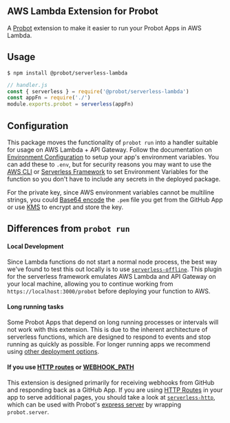 ## AWS Lambda Extension for Probot
A [Probot](https://github.com/probot/probot) extension to make it easier to run your Probot Apps in AWS Lambda.

## Usage

```shell
$ npm install @probot/serverless-lambda
```

```javascript
// handler.js
const { serverless } = require('@probot/serverless-lambda')
const appFn = require('./')
module.exports.probot = serverless(appFn)
```

## Configuration
This package moves the functionality of `probot run` into a handler suitable for usage on AWS Lambda + API Gateway. Follow the documentation on [Environment Configuration](https://probot.github.io/docs/configuration/) to setup your app's environment variables. You can add these to `.env`, but for security reasons you may want to use the [AWS CLI](https://aws.amazon.com/cli/) or [Serverless Framework](https://github.com/serverless/serverless) to set Environment Variables for the function so you don't have to include any secrets in the deployed package.

For the private key, since AWS environment variables cannot be multiline strings, you could [Base64 encode](https://nodejs.org/api/buffer.html#buffer_buffers_and_character_encodings) the `.pem` file you get from the GitHub App or use [KMS](https://aws.amazon.com/kms/) to encrypt and store the key.

## Differences from `probot run`

#### Local Development
Since Lambda functions do not start a normal node process, the best way we've found to test this out locally is to use [`serverless-offline`](https://github.com/dherault/serverless-offline). This plugin for the serverless framework emulates AWS Lambda and API Gateway on your local machine, allowing you to continue working from `https://localhost:3000/probot` before deploying your function to AWS.

#### Long running tasks
Some Probot Apps that depend on long running processes or intervals will not work with this extension. This is due to the inherent architecture of serverless functions, which are designed to respond to events and stop running as quickly as possible. For longer running apps we recommend using [other deployment options](https://probot.github.io/docs/deployment).

#### If you use [HTTP routes](https://probot.github.io/docs/http/) or [WEBHOOK_PATH](https://probot.github.io/docs/configuration/)
This extension is designed primarily for receiving webhooks from GitHub and responding back as a GitHub App. If you are using [HTTP Routes](https://probot.github.io/docs/http/) in your app to serve additional pages, you should take a look at [`serverless-http`](https://github.com/dougmoscrop/serverless-http), which can be used with Probot's [express server](https://github.com/probot/probot/blob/master/src/server.ts) by wrapping `probot.server`.
